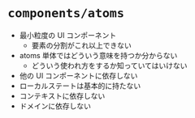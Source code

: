 # `components/atoms`

- 最小粒度の UI コンポーネント
  - 要素の分割がこれ以上できない
- atoms 単体ではどういう意味を持つか分からない
  - どういう使われ方をするか知っていてはいけない
- 他の UI コンポーネントに依存しない
- ローカルステートは基本的に持たない
- コンテキストに依存しない
- ドメインに依存しない
